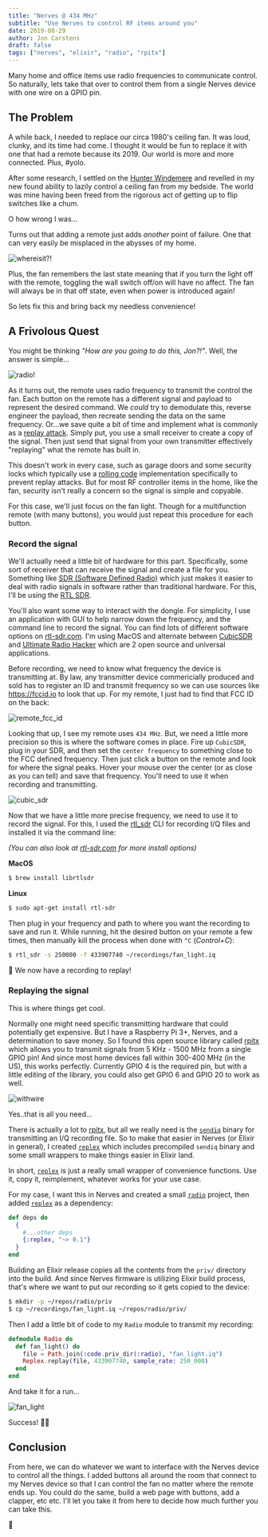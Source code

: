 ```yaml
---
title: "Nerves @ 434 MHz"
subtitle: "Use Nerves to control RF items around you"
date: 2019-08-29
author: Jon Carstens
draft: false
tags: ["nerves", "elixir", "radio", "rpitx"]
---
```


Many home and office items use radio frequencies to communicate control. So naturally,
lets take that over to control them from a single Nerves device with one wire on a
GPIO pin.

<!--more-->

## The Problem

A while back, I needed to replace our circa 1980's ceiling fan. It was loud, clunky,
and its time had come. I thought it would be fun to replace it with one that had a
remote because its 2019. Our world is more and more connected. Plus, #yolo.

After some research, I settled on the [Hunter Windemere](https://www.hunterfan.com/ceiling-fans/windemere-with-light-54-inch-fam928) and revelled in my new found ability to
lazily control a ceiling fan from my bedside. The world was mine having been freed
from the rigorous act of getting up to flip switches like a chum.

O how wrong I was...

Turns out that adding a remote just adds _another_ point of failure. One that can
very easily be misplaced in the abysses of my home.

![whereisit?!](https://media0.giphy.com/media/3orieNQgdcxedKjA3e/giphy.gif)

Plus, the fan remembers the last state meaning that if you turn the light off
with the remote, toggling the wall switch off/on will have no affect. The fan
will always be in that off state, even when power is introduced again!

So lets fix this and bring back my needless convenience!

## A Frivolous Quest

You might be thinking _"How are you going to do this, Jon?!"_. Well, the answer is
simple...

![radio!](/images/2019-08-29/radio!.jpg)

As it turns out, the remote uses radio frequency to transmit the control the fan.
Each button on the remote has a different signal and payload to represent the
desired command. We _could_ try to demodulate this, reverse engineer the payload,
then recreate sending the data on the same frequency. Or...we save quite a bit of
time and implement what is commonly as a [replay attack](https://en.wikipedia.org/wiki/Replay_attack).
Simply put, you use a small receiver to create a copy of the signal. Then just
send that signal from your own transmitter effectively "replaying" what the remote
has built in.

This doesn't work in every case, such as garage doors and some security locks which
typically use a [rolling code](https://en.wikipedia.org/wiki/Rolling_code) implementation
specifically to prevent replay attacks. But for most RF controller items in the home,
like the fan, security isn't really a concern so the signal is simple and copyable.

For this case, we'll just focus on the fan light. Though for a multifunction remote
(with many buttons), you would just repeat this procedure for each button.

### Record the signal

We'll actually need a little bit of hardware for this part. Specifically, some sort
of receiver that can receive the signal and create a file for you. Something like
[SDR (Software Defined Radio)](https://en.wikipedia.org/wiki/Software-defined_radio)
which just makes it easier to deal with radio signals in software rather than
traditional hardware. For this, I'll be using the [RTL SDR](https://www.amazon.com/RTL-SDR-Blog-RTL2832U-Software-Defined/dp/B011HVUEME).

You'll also want some way to interact with the dongle. For simplicity, I use an
application with GUI to help narrow down the frequency, and the command line to
record the signal. You can find lots of different software options on [rtl-sdr.com](https://www.rtl-sdr.com/big-list-rtl-sdr-supported-software/). I'm using MacOS and alternate between 
[CubicSDR](https://github.com/cjcliffe/CubicSDR) and [Ultimate Radio Hacker](https://github.com/jopohl/urh)
which are 2 open source and universal applications.

Before recording, we need to know what frequency the device is transmitting at. By
law, any transmitter device commericially produced and sold has to register an ID
and transmit frequency so we can use sources like https://fccid.io to look that up.
For my remote, I just had to find that FCC ID on the back:

![remote_fcc_id](/images/2019-08-29/remote_fcc_id.jpeg)

Looking that up, I see my remote uses `434 MHz`. But, we need a little more precision
so this is where the software comes in place. Fire up `CubicSDR`, plug in your SDR,
and then set the `center frequency` to something close to the FCC defined frequency.
Then just click a button on the remote and look for where the signal peaks. Hover
your mouse over the center (or as close as you can tell) and save that frequency.
You'll need to use it when recording and transmitting.

![cubic_sdr](/images/2019-08-29/cubic_sdr_lights.png)

Now that we have a little more precise frequency, we need to use it to record the
signal. For this, I used the [rtl_sdr](https://sdr.osmocom.org/trac/wiki/rtl-sdr) CLI
for recording I/Q files and installed it via the command line:

_(You can also look at [rtl-sdr.com](https://www.rtl-sdr.com/tag/install-guide/) for more install options)_

**MacOS**
```sh
$ brew install librtlsdr
```

**Linux**
```sh
$ sudo apt-get install rtl-sdr
```

Then plug in your frequency and path to where you want the recording to save and run it.
While running, hit the desired button on your remote a few times, then manually kill
the process when done with `^C` (_Control+C_):

```sh
$ rtl_sdr -s 250000 -f 433907740 ~/recordings/fan_light.iq
```

🎉 We now have a recording to replay!

### Replaying the signal

This is where things get cool.

Normally one might need specific transmitting hardware that could potentially get
expensive. But I have a Raspberry Pi 3+, Nerves, and a determination to save
money. So I found this open source library called [rpitx](https://github.com/F5OEO/rpitx)
which allows you to transmit signals from 5 KHz - 1500 MHz from a single GPIO
pin! And since most home devices fall within 300-400 MHz (in the US), this works
perfectly. Currently GPIO 4 is the required pin, but with a little editing of the
library, you could also get GPIO 6 and GPIO 20 to work as well.

![withwire](/images/2019-08-29/pi_with_wire.jpeg)

Yes..that is all you need...

There is actually a lot to [rpitx](https://github.com/F5OEO/rpitx), but all we
really need is the [`sendiq`](https://github.com/F5OEO/rpitx/blob/master/src/sendiq.cpp)
binary for transmitting an I/Q recording file. So to make that easier in Nerves
(or Elixir in general), I created [`replex`](https://github.com/jjcarstens/replex)
which includes precompiled `sendiq` binary and some small wrappers to make things
easier in Elixir land.

In short, [`replex`](https://github.com/jjcarstens/replex) is just a really small
wrapper of convenience functions. Use it, copy it, reimplement, whatever works for
your use case.

For my case, I want this in Nerves and created a small [`radio`](https://github.com/jjcarstens/radio)
project, then added [`replex`](https://github.com/jjcarstens/replex) as a dependency:

```elixir
def deps do
  {
    #...other deps
    {:replex, "~> 0.1"}
  }
end
```

Building an Elixir release copies all the contents from the `priv/` directory into
the build. And since Nerves firmware is utilizing Elixir build process, that's where
we want to put our recording so it gets copied to the device:

```sh
$ mkdir -p ~/repos/radio/priv
$ cp ~/recordings/fan_light.iq ~/repos/radio/priv/
```

Then I add a little bit of code to my `Radio` module to transmit my recording:

```elixir
defmodule Radio do
  def fan_light() do
    file = Path.join(:code.priv_dir(:radio), "fan_light.iq")
    Replex.replay(file, 433907740, sample_rate: 250_000)
  end
end
```

And take it for a run...

![fan_light](/images/2019-08-29/fan_light.gif)

Success! 🎉🕺

## Conclusion

From here, we can do whatever we want to interface with the Nerves device to control
all the things. I added buttons all around the room that connect to my Nerves device
so that I can control the fan no matter where the remote ends up. You could do the
same, build a web page with buttons, add a clapper, etc etc. I'll let you take it
from here to decide how much further you can take this.

🍻
